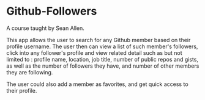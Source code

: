 # Github-Followers 
A course taught by Sean Allen. 


This app allows the user to search for any Github member based on their profile username. The user then can view a list of such member's followers, click into any follower's profile and view related detail such as but not limited to :  profile name, location, job title, number of public repos and gists, as well as the number of followers they have, and number of other members they are following. 

The user could also add a member as favorites, and get quick access to their profile. 
